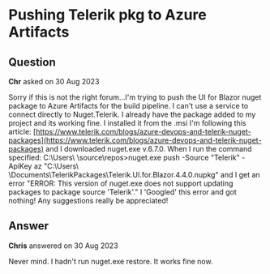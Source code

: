 # Pushing Telerik pkg to Azure Artifacts

## Question

**Chr** asked on 30 Aug 2023

Sorry if this is not the right forum...I'm trying to push the UI for Blazor nuget package to Azure Artifacts for the build pipeline. I can't use a service to connect directly to Nuget.Telerik. I already have the package added to my project and its working fine. I installed it from the .msi I'm following this article: [https://www.telerik.com/blogs/azure-devops-and-telerik-nuget-packages](https://www.telerik.com/blogs/azure-devops-and-telerik-nuget-packages) and I downloaded nuget.exe v.6.7.0. When I run the command specified: C:\Users\ <my profile> \source\repos>nuget.exe push -Source "Telerik" -ApiKey az "C:\Users\ <my profile> \Documents\TelerikPackages\Telerik.UI.for.Blazor.4.4.0.nupkg" and I get an error "ERROR: This version of nuget.exe does not support updating packages to package source 'Telerik'." I 'Googled' this error and got nothing! <ugh> Any suggestions really be appreciated!

## Answer

**Chris** answered on 30 Aug 2023

Never mind. I hadn't run nuget.exe restore. It works fine now.
